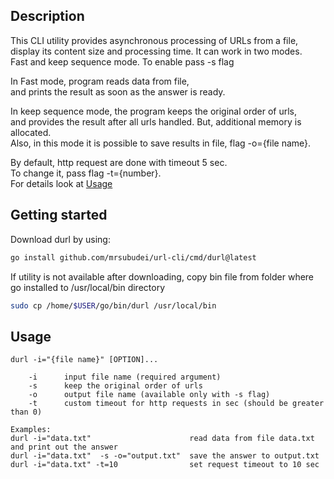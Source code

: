 ## Description
This CLI utility provides asynchronous processing of URLs from a file,   
display its content size and processing time. It can work in two modes.  
Fast and keep sequence mode. To enable pass -s flag  

In Fast mode, program reads data from file,  
and prints the result as soon as the answer is ready.   

In keep sequence mode, the program keeps the original order of urls,   
and provides the result after all  urls handled. But, additional memory is allocated.  
Also, in this mode it is possible to save results in file, flag -o={file name}.  

By default, http request are done with timeout 5 sec.   
To change it, pass flag -t={number}.  
For details look at [Usage](#usage)

## Getting started
Download durl by using:
```sh
go install github.com/mrsubudei/url-cli/cmd/durl@latest
```

If utility is not available after downloading, copy bin file from folder where  
go installed to /usr/local/bin directory
 ```sh
sudo cp /home/$USER/go/bin/durl /usr/local/bin 
```

## Usage
```
durl -i="{file name}" [OPTION]...

	-i		input file name (required argument)
	-s		keep the original order of urls
	-o 		output file name (available only with -s flag)
	-t		custom timeout for http requests in sec (should be greater than 0)

Examples: 
durl -i="data.txt"						read data from file data.txt and print out the answer
durl -i="data.txt" 	-s -o="output.txt"	save the answer to output.txt
durl -i="data.txt" -t=10				set request timeout to 10 sec
```  
